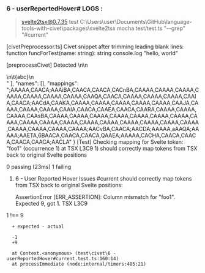 ### 6 - userReportedHover# LOGS : 



> svelte2tsx@0.7.35 test C:\Users\user\Documents\GitHub\language-tools-with-civet\packages\svelte2tsx
> mocha test/test.ts "--grep" "#current"

[civetPreprocessor.ts] Civet snippet after trimming leading blank lines:
	function funcForTest(name: string): string 
		console.log "hello, world"

[preprocessCivet] Detected <script lang="civet"> (instance) at offsets 21-96
[preprocessCivet] Original snippet content:

	function funcForTest(name: string): string 
		console.log "hello, world"

[civetPreprocessor.ts] Civet snippet after dedent (removed indent: "	"):
function funcForTest(name: string): string 
	console.log "hello, world"

[preprocessCivet] Dedented snippet content:
function funcForTest(name: string): string 
	console.log "hello, world"

[civetPreprocessor.ts] Compiled TS code from Civet:
function funcForTest(name: string): string { 
	return console.log("hello, world")
}

[preprocessCivet] compileCivet output code length: 84, rawMap lines count: 4
[civetPreprocessor.ts] Raw Civet Map (rawMap.lines[0]) for first line of dedented snippet ("function funcForTest(name: string): string ") segments:
  Segment 0: genCol=0, srcFileIndex=0, srcLine_0based=0, srcCol_0based=0
  Segment 1: genCol=8, srcFileIndex=0, srcLine_0based=0, srcCol_0based=8
  Segment 2: genCol=1, srcFileIndex=0, srcLine_0based=0, srcCol_0based=9
  Segment 3: genCol=11, srcFileIndex=0, srcLine_0based=0, srcCol_0based=20
  Segment 4: genCol=1, srcFileIndex=0, srcLine_0based=0, srcCol_0based=21
  Segment 5: genCol=4, srcFileIndex=0, srcLine_0based=0, srcCol_0based=25
  Segment 6: genCol=1, srcFileIndex=0, srcLine_0based=0, srcCol_0based=26
  Segment 7: genCol=1, srcFileIndex=0, srcLine_0based=0, srcCol_0based=27
  Segment 8: genCol=6, srcFileIndex=0, srcLine_0based=0, srcCol_0based=33
  Segment 9: genCol=1, srcFileIndex=0, srcLine_0based=0, srcCol_0based=34
  Segment 10: genCol=1, srcFileIndex=0, srcLine_0based=0, srcCol_0based=35
  Segment 11: genCol=1, srcFileIndex=0, srcLine_0based=0, srcCol_0based=36
  Segment 12: genCol=6, srcFileIndex=0, srcLine_0based=0, srcCol_0based=42
  Segment 13: genCol=1, srcFileIndex=0, srcLine_0based=0, srcCol_0based=42
  Segment 14: genCol=1, srcFileIndex=0, srcLine_0based=0, srcCol_0based=42
  Segment 15: genCol=1, srcFileIndex=0, srcLine_0based=0, srcCol_0based=43
[preprocessCivet] Civet snippet offsets 21-96 -> Svelte line 2
[preprocessCivet] originalContentStartLine_1based: 2, snippet offset (0-based): 1
[civetPreprocessor.ts] Inputs to normalizeCivetMap:
  originalCivetSnippetLineOffset_0based: 1
  svelteFilePath: IntegrationAccuracy.svelte
  removedCivetContentIndentLength: 1
[civetPreprocessor.ts] normalized map first semicolon segment: AACC,QAAQ,CAAC,WAAW,CAAC,IAAI,CAAC,CAAC,MAAM,CAAC,CAAC,CAAC,MAAM,CAAA,CAAA,CAAC
[preprocessCivet] normalizeCivetMap returned map mappings length: 4
[chainMaps] Starting refactored chaining.
[chainMaps] BaseMap sources: [ 'IntegrationAccuracy.svelte' ]
[chainMaps] Number of blocks: 1
[chainMaps] Block 0: originalLines=4, compiledLines=4, tsStartChar=21, tsEndChar=105, tsStartLine=1
[chainMaps] Decoded baseMap segments (first 5 lines): [[],[[0,0,0,0],[1,0,0,1]],[[0,0,0,18],[1,0,0,19],[2,0,0,20],[3,0,0,21],[4,0,0,22],[5,0,0,23],[6,0,0,24],[7,0,0,25],[8,0,0,26],[9,0,0,27],[10,0,0,28],[11,0,0,29],[12,0,0,30],[13,0,0,31],[14,0,0,32],[15,0,0,33],[16,0,0,34],[17,0,0,35],[18,0,0,36],[19,0,0,37],[20,0,0,38],[21,0,0,39],[22,0,0,40],[23,0,0,41],[24,0,0,42],[25,0,0,43],[26,0,0,44],[27,0,0,45],[28,0,0,46],[29,0,0,47],[30,0,0,48],[31,0,0,49],[32,0,0,50],[33,0,0,51],[34,0,0,52],[35,0,0,53],[36,0,0,54],[37,0,0,55],[38,0,0,56],[39,0,0,57],[40,0,0,58],[41,0,0,59],[42,0,0,60],[43,0,0,61],[44,0,0,62],[45,0,0,63]],[[0,0,1,0],[1,0,1,1],[2,0,1,2],[3,0,1,3],[4,0,1,4],[5,0,1,5],[6,0,1,6],[7,0,1,7],[8,0,1,8],[9,0,1,9],[10,0,1,10],[11,0,1,11],[12,0,1,12],[13,0,1,13],[14,0,1,14],[15,0,1,15],[16,0,1,16],[17,0,1,17],[18,0,1,18],[19,0,1,19],[20,0,1,20],[21,0,1,21],[22,0,1,22],[23,0,1,23],[24,0,1,24],[25,0,1,25],[26,0,1,26],[27,0,1,27],[28,0,1,28],[29,0,1,29],[30,0,1,30],[31,0,1,31],[32,0,1,32],[33,0,1,33],[34,0,1,34],[35,0,1,35]],[[0,0,2,0],[1,0,2,1]]]
[chainMaps] traceSegment returned traced=[0,0,1,1], civetNameIndex=undefined, civetName=undefined
[chainMaps] traceSegment returned traced=[0,0,1,1], civetNameIndex=undefined, civetName=undefined
[chainMaps] traceSegment returned traced=[0,0,1,1], civetNameIndex=undefined, civetName=undefined
[chainMaps] traceSegment returned traced=[0,0,1,1], civetNameIndex=undefined, civetName=undefined
[chainMaps] traceSegment returned traced=[0,0,1,1], civetNameIndex=undefined, civetName=undefined
[chainMaps] traceSegment returned traced=[0,0,1,1], civetNameIndex=undefined, civetName=undefined
[chainMaps] traceSegment returned traced=[0,0,1,1], civetNameIndex=undefined, civetName=undefined
[chainMaps] traceSegment returned traced=[0,0,1,1], civetNameIndex=undefined, civetName=undefined
[chainMaps] traceSegment returned traced=[8,0,1,9], civetNameIndex=undefined, civetName=undefined
[chainMaps] traceSegment returned traced=[9,0,1,10], civetNameIndex=undefined, civetName=undefined
[chainMaps] traceSegment returned traced=[9,0,1,10], civetNameIndex=undefined, civetName=undefined
[chainMaps] traceSegment returned traced=[9,0,1,10], civetNameIndex=undefined, civetName=undefined
[chainMaps] traceSegment returned traced=[9,0,1,10], civetNameIndex=undefined, civetName=undefined
[chainMaps] traceSegment returned traced=[9,0,1,10], civetNameIndex=undefined, civetName=undefined
[chainMaps] traceSegment returned traced=[9,0,1,10], civetNameIndex=undefined, civetName=undefined
[chainMaps] traceSegment returned traced=[9,0,1,10], civetNameIndex=undefined, civetName=undefined
[chainMaps] traceSegment returned traced=[9,0,1,10], civetNameIndex=undefined, civetName=undefined
[chainMaps] traceSegment returned traced=[9,0,1,10], civetNameIndex=undefined, civetName=undefined
[chainMaps] traceSegment returned traced=[9,0,1,10], civetNameIndex=undefined, civetName=undefined
[chainMaps] traceSegment returned traced=[9,0,1,10], civetNameIndex=undefined, civetName=undefined
[chainMaps] traceSegment returned traced=[20,0,1,21], civetNameIndex=undefined, civetName=undefined
[chainMaps] traceSegment returned traced=[21,0,1,22], civetNameIndex=undefined, civetName=undefined
[chainMaps] traceSegment returned traced=[21,0,1,22], civetNameIndex=undefined, civetName=undefined
[chainMaps] traceSegment returned traced=[21,0,1,22], civetNameIndex=undefined, civetName=undefined
[chainMaps] traceSegment returned traced=[21,0,1,22], civetNameIndex=undefined, civetName=undefined
[chainMaps] traceSegment returned traced=[25,0,1,26], civetNameIndex=undefined, civetName=undefined
[chainMaps] traceSegment returned traced=[26,0,1,27], civetNameIndex=undefined, civetName=undefined
[chainMaps] traceSegment returned traced=[27,0,1,28], civetNameIndex=undefined, civetName=undefined
[chainMaps] traceSegment returned traced=[27,0,1,28], civetNameIndex=undefined, civetName=undefined
[chainMaps] traceSegment returned traced=[27,0,1,28], civetNameIndex=undefined, civetName=undefined
[chainMaps] traceSegment returned traced=[27,0,1,28], civetNameIndex=undefined, civetName=undefined
[chainMaps] traceSegment returned traced=[27,0,1,28], civetNameIndex=undefined, civetName=undefined
[chainMaps] traceSegment returned traced=[27,0,1,28], civetNameIndex=undefined, civetName=undefined
[chainMaps] traceSegment returned traced=[33,0,1,34], civetNameIndex=undefined, civetName=undefined
[chainMaps] traceSegment returned traced=[34,0,1,35], civetNameIndex=undefined, civetName=undefined
[chainMaps] traceSegment returned traced=[35,0,1,36], civetNameIndex=undefined, civetName=undefined
[chainMaps] traceSegment returned traced=[36,0,1,37], civetNameIndex=undefined, civetName=undefined
[chainMaps] traceSegment returned traced=[36,0,1,37], civetNameIndex=undefined, civetName=undefined
[chainMaps] traceSegment returned traced=[36,0,1,37], civetNameIndex=undefined, civetName=undefined
[chainMaps] traceSegment returned traced=[36,0,1,37], civetNameIndex=undefined, civetName=undefined
[chainMaps] traceSegment returned traced=[36,0,1,37], civetNameIndex=undefined, civetName=undefined
[chainMaps] traceSegment returned traced=[36,0,1,37], civetNameIndex=undefined, civetName=undefined
[chainMaps] traceSegment returned traced=[42,0,1,43], civetNameIndex=undefined, civetName=undefined
[chainMaps] traceSegment returned traced=[0,0,2,1], civetNameIndex=undefined, civetName=undefined
[chainMaps] traceSegment returned traced=[0,0,2,1], civetNameIndex=undefined, civetName=undefined
[chainMaps] traceSegment returned traced=[0,0,2,1], civetNameIndex=undefined, civetName=undefined
[chainMaps] traceSegment returned traced=[0,0,2,1], civetNameIndex=undefined, civetName=undefined
[chainMaps] traceSegment returned traced=[0,0,2,1], civetNameIndex=undefined, civetName=undefined
[chainMaps] traceSegment returned traced=[0,0,2,1], civetNameIndex=undefined, civetName=undefined
[chainMaps] traceSegment returned traced=[0,0,2,1], civetNameIndex=undefined, civetName=undefined
[chainMaps] traceSegment returned traced=[7,0,2,2], civetNameIndex=undefined, civetName=undefined
[chainMaps] traceSegment returned traced=[7,0,2,2], civetNameIndex=undefined, civetName=undefined
[chainMaps] traceSegment returned traced=[7,0,2,2], civetNameIndex=undefined, civetName=undefined
[chainMaps] traceSegment returned traced=[7,0,2,2], civetNameIndex=undefined, civetName=undefined
[chainMaps] traceSegment returned traced=[7,0,2,2], civetNameIndex=undefined, civetName=undefined
[chainMaps] traceSegment returned traced=[7,0,2,2], civetNameIndex=undefined, civetName=undefined
[chainMaps] traceSegment returned traced=[7,0,2,2], civetNameIndex=undefined, civetName=undefined
[chainMaps] traceSegment returned traced=[14,0,2,9], civetNameIndex=undefined, civetName=undefined
[chainMaps] traceSegment returned traced=[15,0,2,10], civetNameIndex=undefined, civetName=undefined
[chainMaps] traceSegment returned traced=[15,0,2,10], civetNameIndex=undefined, civetName=undefined
[chainMaps] traceSegment returned traced=[15,0,2,10], civetNameIndex=undefined, civetName=undefined
[chainMaps] traceSegment returned traced=[18,0,2,13], civetNameIndex=undefined, civetName=undefined
[chainMaps] traceSegment returned traced=[19,0,2,13], civetNameIndex=undefined, civetName=undefined
[chainMaps] traceSegment returned traced=[19,0,2,14], civetNameIndex=undefined, civetName=undefined
[chainMaps] traceSegment returned traced=[19,0,2,14], civetNameIndex=undefined, civetName=undefined
[chainMaps] traceSegment returned traced=[19,0,2,14], civetNameIndex=undefined, civetName=undefined
[chainMaps] traceSegment returned traced=[19,0,2,14], civetNameIndex=undefined, civetName=undefined
[chainMaps] traceSegment returned traced=[19,0,2,14], civetNameIndex=undefined, civetName=undefined
[chainMaps] traceSegment returned traced=[19,0,2,14], civetNameIndex=undefined, civetName=undefined
[chainMaps] traceSegment returned traced=[19,0,2,14], civetNameIndex=undefined, civetName=undefined
[chainMaps] traceSegment returned traced=[19,0,2,14], civetNameIndex=undefined, civetName=undefined
[chainMaps] traceSegment returned traced=[19,0,2,14], civetNameIndex=undefined, civetName=undefined
[chainMaps] traceSegment returned traced=[19,0,2,14], civetNameIndex=undefined, civetName=undefined
[chainMaps] traceSegment returned traced=[19,0,2,14], civetNameIndex=undefined, civetName=undefined
[chainMaps] traceSegment returned traced=[19,0,2,14], civetNameIndex=undefined, civetName=undefined
[chainMaps] traceSegment returned traced=[19,0,2,14], civetNameIndex=undefined, civetName=undefined
[chainMaps] traceSegment returned traced=[33,0,2,28], civetNameIndex=undefined, civetName=undefined
[chainMaps] traceSegment returned traced=[33,0,2,28], civetNameIndex=undefined, civetName=undefined
[chainMaps] traceSegment returned traced=[33,0,2,28], civetNameIndex=undefined, civetName=undefined
[chainMaps] traceSegment returned traced=[0,0,2,28], civetNameIndex=undefined, civetName=undefined
[chainMaps] traceSegment returned traced=[1,0,2,28], civetNameIndex=undefined, civetName=undefined
[chainMaps] traceSegment returned traced=[0,0,3,1], civetNameIndex=undefined, civetName=undefined
[chainMaps] traceSegment returned traced=[0,0,3,1], civetNameIndex=undefined, civetName=undefined
[chainMaps] Remapped segments (first 5 lines): [[],[[0,0,0,0,null],[1,0,0,1,null]],[[0,0,0,18,null],[1,0,0,19,null],[2,0,0,20,null],[3,0,1,1,null],[4,0,1,1,null],[5,0,1,1,null],[6,0,1,1,null],[7,0,1,1,null],[8,0,1,1,null],[9,0,1,1,null],[10,0,1,1,null],[11,0,1,9,null],[12,0,1,10,null],[13,0,1,10,null],[14,0,1,10,null],[15,0,1,10,null],[16,0,1,10,null],[17,0,1,10,null],[18,0,1,10,null],[19,0,1,10,null],[20,0,1,10,null],[21,0,1,10,null],[22,0,1,10,null],[23,0,1,21,null],[24,0,1,22,null],[25,0,1,22,null],[26,0,1,22,null],[27,0,1,22,null],[28,0,1,26,null],[29,0,1,27,null],[30,0,1,28,null],[31,0,1,28,null],[32,0,1,28,null],[33,0,1,28,null],[34,0,1,28,null],[35,0,1,28,null],[36,0,1,34,null],[37,0,1,35,null],[38,0,1,36,null],[39,0,1,37,null],[40,0,1,37,null],[41,0,1,37,null],[42,0,1,37,null],[43,0,1,37,null],[44,0,1,37,null],[45,0,1,43,null]],[[0,0,2,1,null],[1,0,2,1,null],[2,0,2,1,null],[3,0,2,1,null],[4,0,2,1,null],[5,0,2,1,null],[6,0,2,1,null],[7,0,2,2,null],[8,0,2,2,null],[9,0,2,2,null],[10,0,2,2,null],[11,0,2,2,null],[12,0,2,2,null],[13,0,2,2,null],[14,0,2,9,null],[15,0,2,10,null],[16,0,2,10,null],[17,0,2,10,null],[18,0,2,13,null],[19,0,2,13,null],[20,0,2,14,null],[21,0,2,14,null],[22,0,2,14,null],[23,0,2,14,null],[24,0,2,14,null],[25,0,2,14,null],[26,0,2,14,null],[27,0,2,14,null],[28,0,2,14,null],[29,0,2,14,null],[30,0,2,14,null],[31,0,2,14,null],[32,0,2,14,null],[33,0,2,28,null],[34,0,2,28,null],[35,0,2,28,null]],[[0,0,2,28,null],[1,0,2,28,null]]]
[chainMaps] Remapped summary (first 5 lines):
  Line 1: []
  Line 2: [[0,0,0,0,null],[1,0,0,1,null]]
  Line 3: [[0,0,0,18,null],[1,0,0,19,null],[2,0,0,20,null],[3,0,1,1,null],[4,0,1,1,null],[5,0,1,1,null],[6,0,1,1,null],[7,0,1,1,null],[8,0,1,1,null],[9,0,1,1,null],[10,0,1,1,null],[11,0,1,9,null],[12,0,1,10,null],[13,0,1,10,null],[14,0,1,10,null],[15,0,1,10,null],[16,0,1,10,null],[17,0,1,10,null],[18,0,1,10,null],[19,0,1,10,null],[20,0,1,10,null],[21,0,1,10,null],[22,0,1,10,null],[23,0,1,21,null],[24,0,1,22,null],[25,0,1,22,null],[26,0,1,22,null],[27,0,1,22,null],[28,0,1,26,null],[29,0,1,27,null],[30,0,1,28,null],[31,0,1,28,null],[32,0,1,28,null],[33,0,1,28,null],[34,0,1,28,null],[35,0,1,28,null],[36,0,1,34,null],[37,0,1,35,null],[38,0,1,36,null],[39,0,1,37,null],[40,0,1,37,null],[41,0,1,37,null],[42,0,1,37,null],[43,0,1,37,null],[44,0,1,37,null],[45,0,1,43,null]]
  Line 4: [[0,0,2,1,null],[1,0,2,1,null],[2,0,2,1,null],[3,0,2,1,null],[4,0,2,1,null],[5,0,2,1,null],[6,0,2,1,null],[7,0,2,2,null],[8,0,2,2,null],[9,0,2,2,null],[10,0,2,2,null],[11,0,2,2,null],[12,0,2,2,null],[13,0,2,2,null],[14,0,2,9,null],[15,0,2,10,null],[16,0,2,10,null],[17,0,2,10,null],[18,0,2,13,null],[19,0,2,13,null],[20,0,2,14,null],[21,0,2,14,null],[22,0,2,14,null],[23,0,2,14,null],[24,0,2,14,null],[25,0,2,14,null],[26,0,2,14,null],[27,0,2,14,null],[28,0,2,14,null],[29,0,2,14,null],[30,0,2,14,null],[31,0,2,14,null],[32,0,2,14,null],[33,0,2,28,null],[34,0,2,28,null],[35,0,2,28,null]]
  Line 5: [[0,0,2,28,null],[1,0,2,28,null]]
[chainMaps] Final encoded mappings: ;AAAAA,CAACA;AAAiBA,CAACA,CAACA,CACnBA,CAAAA,CAAAA,CAAAA,CAAAA,CAAAA,CAAAA,CAAAA,CAAQA,CAACA,CAAAA,C...
[chainMaps] Final decoded mappings (first 3 lines): [
  [],
  [
    [
      0,
      0,
      0,
      0,
      0
    ],
    [
      1,
      0,
      0,
      1,
      0
    ]
  ],
  [
    [
      0,
      0,
      0,
      18,
      0
    ],
    [
      1,
      0,
      0,
      19,
      0
    ],
    [
      2,
      0,
      0,
      20,
      0
    ],
    [
      3,
      0,
      1,
      1,
      0
    ],
    [
      4,
      0,
      1,
      1,
      0
    ],
    [
      5,
      0,
      1,
      1,
      0
    ],
    [
      6,
      0,
      1,
      1,
      0
    ],
    [
      7,
      0,
      1,
      1,
      0
    ],
    [
      8,
      0,
      1,
      1,
      0
    ],
    [
      9,
      0,
      1,
      1,
      0
    ],
    [
      10,
      0,
      1,
      1,
      0
    ],
    [
      11,
      0,
      1,
      9,
      0
    ],
    [
      12,
      0,
      1,
      10,
      0
    ],
    [
      13,
      0,
      1,
      10,
      0
    ],
    [
      14,
      0,
      1,
      10,
      0
    ],
    [
      15,
      0,
      1,
      10,
      0
    ],
    [
      16,
      0,
      1,
      10,
      0
    ],
    [
      17,
      0,
      1,
      10,
      0
    ],
    [
      18,
      0,
      1,
      10,
      0
    ],
    [
      19,
      0,
      1,
      10,
      0
    ],
    [
      20,
      0,
      1,
      10,
      0
    ],
    [
      21,
      0,
      1,
      10,
      0
    ],
    [
      22,
      0,
      1,
      10,
      0
    ],
    [
      23,
      0,
      1,
      21,
      0
    ],
    [
      24,
      0,
      1,
      22,
      0
    ],
    [
      25,
      0,
      1,
      22,
      0
    ],
    [
      26,
      0,
      1,
      22,
      0
    ],
    [
      27,
      0,
      1,
      22,
      0
    ],
    [
      28,
      0,
      1,
      26,
      0
    ],
    [
      29,
      0,
      1,
      27,
      0
    ],
    [
      30,
      0,
      1,
      28,
      0
    ],
    [
      31,
      0,
      1,
      28,
      0
    ],
    [
      32,
      0,
      1,
      28,
      0
    ],
    [
      33,
      0,
      1,
      28,
      0
    ],
    [
      34,
      0,
      1,
      28,
      0
    ],
    [
      35,
      0,
      1,
      28,
      0
    ],
    [
      36,
      0,
      1,
      34,
      0
    ],
    [
      37,
      0,
      1,
      35,
      0
    ],
    [
      38,
      0,
      1,
      36,
      0
    ],
    [
      39,
      0,
      1,
      37,
      0
    ],
    [
      40,
      0,
      1,
      37,
      0
    ],
    [
      41,
      0,
      1,
      37,
      0
    ],
    [
      42,
      0,
      1,
      37,
      0
    ],
    [
      43,
      0,
      1,
      37,
      0
    ],
    [
      44,
      0,
      1,
      37,
      0
    ],
    [
      45,
      0,
      1,
      43,
      0
    ]
  ]
]
DEBUG [Step 0] rawSnippet: "\n    alpha := 1 // This is line 2 in Svelte, line 0 in original Civet snippet\n"
DEBUG [Step 0] snippetTrimmed for stripCommonIndent: "    alpha := 1 // This is line 2 in Svelte, line 0 in original Civet snippet\n"
DEBUG [Step 0] dedentedSnippet: "alpha := 1 // This is line 2 in Svelte, line 0 in original Civet snippet\n"
DEBUG [Step 0] removedIndent length: 4
DEBUG [Step 1] compiledTs snippet: "const alpha = 1 // This is line 2 in Svelte, line 0 in original Civet snippet\n"
DEBUG [Step 1] rawMap lines: [
  [
    [
      0,
      0,
      0,
      5
    ],
    [
      6,
      0,
      0,
      0
    ],
    [
      5,
      0,
      0,
      5
    ],
    [
      1,
      0,
      0,
      6
    ],
    [
      1,
      0,
      0,
      8
    ],
    [
      1,
      0,
      0,
      9
    ],
    [
      1,
      0,
      0,
      10
    ],
    [
      1,
      0,
      0,
      11
    ],
    [
      61,
      0,
      0,
      72
    ]
  ],
  [
    [
      0,
      0,
      1,
      0
    ]
  ]
]
DEBUG [Step 1] rawMap.lines[0] for genLine 1: [
  [
    0,
    0,
    0,
    5
  ],
  [
    6,
    0,
    0,
    0
  ],
  [
    5,
    0,
    0,
    5
  ],
  [
    1,
    0,
    0,
    6
  ],
  [
    1,
    0,
    0,
    8
  ],
  [
    1,
    0,
    0,
    9
  ],
  [
    1,
    0,
    0,
    10
  ],
  [
    1,
    0,
    0,
    11
  ],
  [
    61,
    0,
    0,
    72
  ]
]
DEBUG [Step 2] normalized mappings: AACS,MAAL,KAAK,CAAC,CAAE,CAAC,CAAC,CAAC,6DAA6D;AACxE
DEBUG [Step 2] decoded normalized: [
  [
    [
      0,
      0,
      1,
      9
    ],
    [
      6,
      0,
      1,
      4
    ],
    [
      11,
      0,
      1,
      9
    ],
    [
      12,
      0,
      1,
      10
    ],
    [
      13,
      0,
      1,
      12
    ],
    [
      14,
      0,
      1,
      13
    ],
    [
      15,
      0,
      1,
      14
    ],
    [
      16,
      0,
      1,
      15
    ],
    [
      77,
      0,
      1,
      76
    ]
  ],
  [
    [
      0,
      0,
      2,
      4
    ]
  ]
]
DEBUG [Step 2] normPos: { source: 'LazerFocus.svelte', line: 2, column: 9, name: null }
[civetPreprocessor.ts] Civet snippet after trimming leading blank lines:
    alpha := 1 // This is line 2 in Svelte, line 0 in original Civet snippet

[preprocessCivet] Detected <script lang="civet"> (instance) at offsets 21-99
[preprocessCivet] Original snippet content:

    alpha := 1 // This is line 2 in Svelte, line 0 in original Civet snippet

[civetPreprocessor.ts] Civet snippet after dedent (removed indent: "    "):
alpha := 1 // This is line 2 in Svelte, line 0 in original Civet snippet

[preprocessCivet] Dedented snippet content:
alpha := 1 // This is line 2 in Svelte, line 0 in original Civet snippet

[civetPreprocessor.ts] Compiled TS code from Civet:
const alpha = 1 // This is line 2 in Svelte, line 0 in original Civet snippet

[preprocessCivet] compileCivet output code length: 78, rawMap lines count: 2
[civetPreprocessor.ts] Raw Civet Map (rawMap.lines[0]) for first line of dedented snippet ("alpha := 1 // This is line 2 in Svelte, line 0 in original Civet snippet") segments:
  Segment 0: genCol=0, srcFileIndex=0, srcLine_0based=0, srcCol_0based=5
  Segment 1: genCol=6, srcFileIndex=0, srcLine_0based=0, srcCol_0based=0
  Segment 2: genCol=5, srcFileIndex=0, srcLine_0based=0, srcCol_0based=5
  Segment 3: genCol=1, srcFileIndex=0, srcLine_0based=0, srcCol_0based=6
  Segment 4: genCol=1, srcFileIndex=0, srcLine_0based=0, srcCol_0based=8
  Segment 5: genCol=1, srcFileIndex=0, srcLine_0based=0, srcCol_0based=9
  Segment 6: genCol=1, srcFileIndex=0, srcLine_0based=0, srcCol_0based=10
  Segment 7: genCol=1, srcFileIndex=0, srcLine_0based=0, srcCol_0based=11
  Segment 8: genCol=61, srcFileIndex=0, srcLine_0based=0, srcCol_0based=72
[preprocessCivet] Civet snippet offsets 21-99 -> Svelte line 2
[preprocessCivet] originalContentStartLine_1based: 2, snippet offset (0-based): 1
[civetPreprocessor.ts] Inputs to normalizeCivetMap:
  originalCivetSnippetLineOffset_0based: 1
  svelteFilePath: LazerFocus.svelte
  removedCivetContentIndentLength: 4
[civetPreprocessor.ts] normalized map first semicolon segment: AACS,MAAL,KAAK,CAAC,CAAE,CAAC,CAAC,CAAC,6DAA6D
[preprocessCivet] normalizeCivetMap returned map mappings length: 2
[chainMaps] Starting refactored chaining.
[chainMaps] BaseMap sources: [ 'LazerFocus.svelte' ]
[chainMaps] Number of blocks: 1
[chainMaps] Block 0: originalLines=3, compiledLines=2, tsStartChar=21, tsEndChar=99, tsStartLine=1
[chainMaps] Decoded baseMap segments (first 5 lines): [[],[[0,0,0,0],[1,0,0,1]],[[0,0,0,18],[1,0,0,19],[2,0,0,20],[3,0,0,21],[4,0,0,22],[5,0,0,23],[6,0,0,24],[7,0,0,25],[8,0,0,26],[9,0,0,27],[10,0,0,28],[11,0,0,29],[12,0,0,30],[13,0,0,31],[14,0,0,32],[15,0,0,33],[16,0,0,34],[17,0,0,35],[18,0,0,36],[19,0,0,37],[20,0,0,38],[21,0,0,39],[22,0,0,40],[23,0,0,41],[24,0,0,42],[25,0,0,43],[26,0,0,44],[27,0,0,45],[28,0,0,46],[29,0,0,47],[30,0,0,48],[31,0,0,49],[32,0,0,50],[33,0,0,51],[34,0,0,52],[35,0,0,53],[36,0,0,54],[37,0,0,55],[38,0,0,56],[39,0,0,57],[40,0,0,58],[41,0,0,59],[42,0,0,60],[43,0,0,61],[44,0,0,62],[45,0,0,63],[46,0,0,64],[47,0,0,65],[48,0,0,66],[49,0,0,67],[50,0,0,68],[51,0,0,69],[52,0,0,70],[53,0,0,71],[54,0,0,72],[55,0,0,73],[56,0,0,74],[57,0,0,75],[58,0,0,76],[59,0,0,77],[60,0,0,78],[61,0,0,79],[62,0,0,80],[63,0,0,81],[64,0,0,82],[65,0,0,83],[66,0,0,84],[67,0,0,85],[68,0,0,86],[69,0,0,87],[70,0,0,88],[71,0,0,89],[72,0,0,90],[73,0,0,91],[74,0,0,92],[75,0,0,93],[76,0,0,94],[77,0,0,95]],[[0,0,1,0]],[[0,0,1,0],[13,0,1,9]]]
[chainMaps] traceSegment returned traced=[0,0,1,9], civetNameIndex=undefined, civetName=undefined
[chainMaps] traceSegment returned traced=[0,0,1,9], civetNameIndex=undefined, civetName=undefined
[chainMaps] traceSegment returned traced=[0,0,1,9], civetNameIndex=undefined, civetName=undefined
[chainMaps] traceSegment returned traced=[0,0,1,9], civetNameIndex=undefined, civetName=undefined
[chainMaps] traceSegment returned traced=[0,0,1,9], civetNameIndex=undefined, civetName=undefined
[chainMaps] traceSegment returned traced=[0,0,1,9], civetNameIndex=undefined, civetName=undefined
[chainMaps] traceSegment returned traced=[6,0,1,4], civetNameIndex=undefined, civetName=undefined
[chainMaps] traceSegment returned traced=[6,0,1,4], civetNameIndex=undefined, civetName=undefined
[chainMaps] traceSegment returned traced=[6,0,1,4], civetNameIndex=undefined, civetName=undefined
[chainMaps] traceSegment returned traced=[6,0,1,4], civetNameIndex=undefined, civetName=undefined
[chainMaps] traceSegment returned traced=[6,0,1,4], civetNameIndex=undefined, civetName=undefined
[chainMaps] traceSegment returned traced=[11,0,1,9], civetNameIndex=undefined, civetName=undefined
[chainMaps] traceSegment returned traced=[12,0,1,10], civetNameIndex=undefined, civetName=undefined
[chainMaps] traceSegment returned traced=[13,0,1,12], civetNameIndex=undefined, civetName=undefined
[chainMaps] traceSegment returned traced=[14,0,1,13], civetNameIndex=undefined, civetName=undefined
[chainMaps] traceSegment returned traced=[15,0,1,14], civetNameIndex=undefined, civetName=undefined
[chainMaps] traceSegment returned traced=[16,0,1,15], civetNameIndex=undefined, civetName=undefined
[chainMaps] traceSegment returned traced=[16,0,1,15], civetNameIndex=undefined, civetName=undefined
[chainMaps] traceSegment returned traced=[16,0,1,15], civetNameIndex=undefined, civetName=undefined
[chainMaps] traceSegment returned traced=[16,0,1,15], civetNameIndex=undefined, civetName=undefined
[chainMaps] traceSegment returned traced=[16,0,1,15], civetNameIndex=undefined, civetName=undefined
[chainMaps] traceSegment returned traced=[16,0,1,15], civetNameIndex=undefined, civetName=undefined
[chainMaps] traceSegment returned traced=[16,0,1,15], civetNameIndex=undefined, civetName=undefined
[chainMaps] traceSegment returned traced=[16,0,1,15], civetNameIndex=undefined, civetName=undefined
[chainMaps] traceSegment returned traced=[16,0,1,15], civetNameIndex=undefined, civetName=undefined
[chainMaps] traceSegment returned traced=[16,0,1,15], civetNameIndex=undefined, civetName=undefined
[chainMaps] traceSegment returned traced=[16,0,1,15], civetNameIndex=undefined, civetName=undefined
[chainMaps] traceSegment returned traced=[16,0,1,15], civetNameIndex=undefined, civetName=undefined
[chainMaps] traceSegment returned traced=[16,0,1,15], civetNameIndex=undefined, civetName=undefined
[chainMaps] traceSegment returned traced=[16,0,1,15], civetNameIndex=undefined, civetName=undefined
[chainMaps] traceSegment returned traced=[16,0,1,15], civetNameIndex=undefined, civetName=undefined
[chainMaps] traceSegment returned traced=[16,0,1,15], civetNameIndex=undefined, civetName=undefined
[chainMaps] traceSegment returned traced=[16,0,1,15], civetNameIndex=undefined, civetName=undefined
[chainMaps] traceSegment returned traced=[16,0,1,15], civetNameIndex=undefined, civetName=undefined
[chainMaps] traceSegment returned traced=[16,0,1,15], civetNameIndex=undefined, civetName=undefined
[chainMaps] traceSegment returned traced=[16,0,1,15], civetNameIndex=undefined, civetName=undefined
[chainMaps] traceSegment returned traced=[16,0,1,15], civetNameIndex=undefined, civetName=undefined
[chainMaps] traceSegment returned traced=[16,0,1,15], civetNameIndex=undefined, civetName=undefined
[chainMaps] traceSegment returned traced=[16,0,1,15], civetNameIndex=undefined, civetName=undefined
[chainMaps] traceSegment returned traced=[16,0,1,15], civetNameIndex=undefined, civetName=undefined
[chainMaps] traceSegment returned traced=[16,0,1,15], civetNameIndex=undefined, civetName=undefined
[chainMaps] traceSegment returned traced=[16,0,1,15], civetNameIndex=undefined, civetName=undefined
[chainMaps] traceSegment returned traced=[16,0,1,15], civetNameIndex=undefined, civetName=undefined
[chainMaps] traceSegment returned traced=[16,0,1,15], civetNameIndex=undefined, civetName=undefined
[chainMaps] traceSegment returned traced=[16,0,1,15], civetNameIndex=undefined, civetName=undefined
[chainMaps] traceSegment returned traced=[16,0,1,15], civetNameIndex=undefined, civetName=undefined
[chainMaps] traceSegment returned traced=[16,0,1,15], civetNameIndex=undefined, civetName=undefined
[chainMaps] traceSegment returned traced=[16,0,1,15], civetNameIndex=undefined, civetName=undefined
[chainMaps] traceSegment returned traced=[16,0,1,15], civetNameIndex=undefined, civetName=undefined
[chainMaps] traceSegment returned traced=[16,0,1,15], civetNameIndex=undefined, civetName=undefined
[chainMaps] traceSegment returned traced=[16,0,1,15], civetNameIndex=undefined, civetName=undefined
[chainMaps] traceSegment returned traced=[16,0,1,15], civetNameIndex=undefined, civetName=undefined
[chainMaps] traceSegment returned traced=[16,0,1,15], civetNameIndex=undefined, civetName=undefined
[chainMaps] traceSegment returned traced=[16,0,1,15], civetNameIndex=undefined, civetName=undefined
[chainMaps] traceSegment returned traced=[16,0,1,15], civetNameIndex=undefined, civetName=undefined
[chainMaps] traceSegment returned traced=[16,0,1,15], civetNameIndex=undefined, civetName=undefined
[chainMaps] traceSegment returned traced=[16,0,1,15], civetNameIndex=undefined, civetName=undefined
[chainMaps] traceSegment returned traced=[16,0,1,15], civetNameIndex=undefined, civetName=undefined
[chainMaps] traceSegment returned traced=[16,0,1,15], civetNameIndex=undefined, civetName=undefined
[chainMaps] traceSegment returned traced=[16,0,1,15], civetNameIndex=undefined, civetName=undefined
[chainMaps] traceSegment returned traced=[16,0,1,15], civetNameIndex=undefined, civetName=undefined
[chainMaps] traceSegment returned traced=[16,0,1,15], civetNameIndex=undefined, civetName=undefined
[chainMaps] traceSegment returned traced=[16,0,1,15], civetNameIndex=undefined, civetName=undefined
[chainMaps] traceSegment returned traced=[16,0,1,15], civetNameIndex=undefined, civetName=undefined
[chainMaps] traceSegment returned traced=[16,0,1,15], civetNameIndex=undefined, civetName=undefined
[chainMaps] traceSegment returned traced=[16,0,1,15], civetNameIndex=undefined, civetName=undefined
[chainMaps] traceSegment returned traced=[16,0,1,15], civetNameIndex=undefined, civetName=undefined
[chainMaps] traceSegment returned traced=[16,0,1,15], civetNameIndex=undefined, civetName=undefined
[chainMaps] traceSegment returned traced=[16,0,1,15], civetNameIndex=undefined, civetName=undefined
[chainMaps] traceSegment returned traced=[16,0,1,15], civetNameIndex=undefined, civetName=undefined
[chainMaps] traceSegment returned traced=[16,0,1,15], civetNameIndex=undefined, civetName=undefined
[chainMaps] traceSegment returned traced=[16,0,1,15], civetNameIndex=undefined, civetName=undefined
[chainMaps] traceSegment returned traced=[16,0,1,15], civetNameIndex=undefined, civetName=undefined
[chainMaps] traceSegment returned traced=[16,0,1,15], civetNameIndex=undefined, civetName=undefined
[chainMaps] traceSegment returned traced=[16,0,1,15], civetNameIndex=undefined, civetName=undefined
[chainMaps] traceSegment returned traced=[0,0,2,4], civetNameIndex=undefined, civetName=undefined
[chainMaps] traceSegment returned traced=[0,0,2,4], civetNameIndex=undefined, civetName=undefined
[chainMaps] Remapped segments (first 5 lines): [[],[[0,0,0,0,null],[1,0,0,1,null]],[[0,0,0,18,null],[1,0,0,19,null],[2,0,0,20,null],[3,0,1,9,null],[4,0,1,9,null],[5,0,1,9,null],[6,0,1,9,null],[7,0,1,9,null],[8,0,1,9,null],[9,0,1,4,null],[10,0,1,4,null],[11,0,1,4,null],[12,0,1,4,null],[13,0,1,4,null],[14,0,1,9,null],[15,0,1,10,null],[16,0,1,12,null],[17,0,1,13,null],[18,0,1,14,null],[19,0,1,15,null],[20,0,1,15,null],[21,0,1,15,null],[22,0,1,15,null],[23,0,1,15,null],[24,0,1,15,null],[25,0,1,15,null],[26,0,1,15,null],[27,0,1,15,null],[28,0,1,15,null],[29,0,1,15,null],[30,0,1,15,null],[31,0,1,15,null],[32,0,1,15,null],[33,0,1,15,null],[34,0,1,15,null],[35,0,1,15,null],[36,0,1,15,null],[37,0,1,15,null],[38,0,1,15,null],[39,0,1,15,null],[40,0,1,15,null],[41,0,1,15,null],[42,0,1,15,null],[43,0,1,15,null],[44,0,1,15,null],[45,0,1,15,null],[46,0,1,15,null],[47,0,1,15,null],[48,0,1,15,null],[49,0,1,15,null],[50,0,1,15,null],[51,0,1,15,null],[52,0,1,15,null],[53,0,1,15,null],[54,0,1,15,null],[55,0,1,15,null],[56,0,1,15,null],[57,0,1,15,null],[58,0,1,15,null],[59,0,1,15,null],[60,0,1,15,null],[61,0,1,15,null],[62,0,1,15,null],[63,0,1,15,null],[64,0,1,15,null],[65,0,1,15,null],[66,0,1,15,null],[67,0,1,15,null],[68,0,1,15,null],[69,0,1,15,null],[70,0,1,15,null],[71,0,1,15,null],[72,0,1,15,null],[73,0,1,15,null],[74,0,1,15,null],[75,0,1,15,null],[76,0,1,15,null],[77,0,1,15,null]],[[0,0,2,4,null]],[[0,0,2,4,null],[13,0,2,9,null]]]
[chainMaps] Remapped summary (first 5 lines):
  Line 1: []
  Line 2: [[0,0,0,0,null],[1,0,0,1,null]]
  Line 3: [[0,0,0,18,null],[1,0,0,19,null],[2,0,0,20,null],[3,0,1,9,null],[4,0,1,9,null],[5,0,1,9,null],[6,0,1,9,null],[7,0,1,9,null],[8,0,1,9,null],[9,0,1,4,null],[10,0,1,4,null],[11,0,1,4,null],[12,0,1,4,null],[13,0,1,4,null],[14,0,1,9,null],[15,0,1,10,null],[16,0,1,12,null],[17,0,1,13,null],[18,0,1,14,null],[19,0,1,15,null],[20,0,1,15,null],[21,0,1,15,null],[22,0,1,15,null],[23,0,1,15,null],[24,0,1,15,null],[25,0,1,15,null],[26,0,1,15,null],[27,0,1,15,null],[28,0,1,15,null],[29,0,1,15,null],[30,0,1,15,null],[31,0,1,15,null],[32,0,1,15,null],[33,0,1,15,null],[34,0,1,15,null],[35,0,1,15,null],[36,0,1,15,null],[37,0,1,15,null],[38,0,1,15,null],[39,0,1,15,null],[40,0,1,15,null],[41,0,1,15,null],[42,0,1,15,null],[43,0,1,15,null],[44,0,1,15,null],[45,0,1,15,null],[46,0,1,15,null],[47,0,1,15,null],[48,0,1,15,null],[49,0,1,15,null],[50,0,1,15,null],[51,0,1,15,null],[52,0,1,15,null],[53,0,1,15,null],[54,0,1,15,null],[55,0,1,15,null],[56,0,1,15,null],[57,0,1,15,null],[58,0,1,15,null],[59,0,1,15,null],[60,0,1,15,null],[61,0,1,15,null],[62,0,1,15,null],[63,0,1,15,null],[64,0,1,15,null],[65,0,1,15,null],[66,0,1,15,null],[67,0,1,15,null],[68,0,1,15,null],[69,0,1,15,null],[70,0,1,15,null],[71,0,1,15,null],[72,0,1,15,null],[73,0,1,15,null],[74,0,1,15,null],[75,0,1,15,null],[76,0,1,15,null],[77,0,1,15,null]]
  Line 4: [[0,0,2,4,null]]
  Line 5: [[0,0,2,4,null],[13,0,2,9,null]]
[chainMaps] Final encoded mappings: ;AAAAA,CAACA;AAAiBA,CAACA,CAACA,CACXA,CAAAA,CAAAA,CAAAA,CAAAA,CAAAA,CAALA,CAAAA,CAAAA,CAAAA,CAAAA,CA...
[chainMaps] Final decoded mappings (first 3 lines): [
  [],
  [
    [
      0,
      0,
      0,
      0,
      0
    ],
    [
      1,
      0,
      0,
      1,
      0
    ]
  ],
  [
    [
      0,
      0,
      0,
      18,
      0
    ],
    [
      1,
      0,
      0,
      19,
      0
    ],
    [
      2,
      0,
      0,
      20,
      0
    ],
    [
      3,
      0,
      1,
      9,
      0
    ],
    [
      4,
      0,
      1,
      9,
      0
    ],
    [
      5,
      0,
      1,
      9,
      0
    ],
    [
      6,
      0,
      1,
      9,
      0
    ],
    [
      7,
      0,
      1,
      9,
      0
    ],
    [
      8,
      0,
      1,
      9,
      0
    ],
    [
      9,
      0,
      1,
      4,
      0
    ],
    [
      10,
      0,
      1,
      4,
      0
    ],
    [
      11,
      0,
      1,
      4,
      0
    ],
    [
      12,
      0,
      1,
      4,
      0
    ],
    [
      13,
      0,
      1,
      4,
      0
    ],
    [
      14,
      0,
      1,
      9,
      0
    ],
    [
      15,
      0,
      1,
      10,
      0
    ],
    [
      16,
      0,
      1,
      12,
      0
    ],
    [
      17,
      0,
      1,
      13,
      0
    ],
    [
      18,
      0,
      1,
      14,
      0
    ],
    [
      19,
      0,
      1,
      15,
      0
    ],
    [
      20,
      0,
      1,
      15,
      0
    ],
    [
      21,
      0,
      1,
      15,
      0
    ],
    [
      22,
      0,
      1,
      15,
      0
    ],
    [
      23,
      0,
      1,
      15,
      0
    ],
    [
      24,
      0,
      1,
      15,
      0
    ],
    [
      25,
      0,
      1,
      15,
      0
    ],
    [
      26,
      0,
      1,
      15,
      0
    ],
    [
      27,
      0,
      1,
      15,
      0
    ],
    [
      28,
      0,
      1,
      15,
      0
    ],
    [
      29,
      0,
      1,
      15,
      0
    ],
    [
      30,
      0,
      1,
      15,
      0
    ],
    [
      31,
      0,
      1,
      15,
      0
    ],
    [
      32,
      0,
      1,
      15,
      0
    ],
    [
      33,
      0,
      1,
      15,
      0
    ],
    [
      34,
      0,
      1,
      15,
      0
    ],
    [
      35,
      0,
      1,
      15,
      0
    ],
    [
      36,
      0,
      1,
      15,
      0
    ],
    [
      37,
      0,
      1,
      15,
      0
    ],
    [
      38,
      0,
      1,
      15,
      0
    ],
    [
      39,
      0,
      1,
      15,
      0
    ],
    [
      40,
      0,
      1,
      15,
      0
    ],
    [
      41,
      0,
      1,
      15,
      0
    ],
    [
      42,
      0,
      1,
      15,
      0
    ],
    [
      43,
      0,
      1,
      15,
      0
    ],
    [
      44,
      0,
      1,
      15,
      0
    ],
    [
      45,
      0,
      1,
      15,
      0
    ],
    [
      46,
      0,
      1,
      15,
      0
    ],
    [
      47,
      0,
      1,
      15,
      0
    ],
    [
      48,
      0,
      1,
      15,
      0
    ],
    [
      49,
      0,
      1,
      15,
      0
    ],
    [
      50,
      0,
      1,
      15,
      0
    ],
    [
      51,
      0,
      1,
      15,
      0
    ],
    [
      52,
      0,
      1,
      15,
      0
    ],
    [
      53,
      0,
      1,
      15,
      0
    ],
    [
      54,
      0,
      1,
      15,
      0
    ],
    [
      55,
      0,
      1,
      15,
      0
    ],
    [
      56,
      0,
      1,
      15,
      0
    ],
    [
      57,
      0,
      1,
      15,
      0
    ],
    [
      58,
      0,
      1,
      15,
      0
    ],
    [
      59,
      0,
      1,
      15,
      0
    ],
    [
      60,
      0,
      1,
      15,
      0
    ],
    [
      61,
      0,
      1,
      15,
      0
    ],
    [
      62,
      0,
      1,
      15,
      0
    ],
    [
      63,
      0,
      1,
      15,
      0
    ],
    [
      64,
      0,
      1,
      15,
      0
    ],
    [
      65,
      0,
      1,
      15,
      0
    ],
    [
      66,
      0,
      1,
      15,
      0
    ],
    [
      67,
      0,
      1,
      15,
      0
    ],
    [
      68,
      0,
      1,
      15,
      0
    ],
    [
      69,
      0,
      1,
      15,
      0
    ],
    [
      70,
      0,
      1,
      15,
      0
    ],
    [
      71,
      0,
      1,
      15,
      0
    ],
    [
      72,
      0,
      1,
      15,
      0
    ],
    [
      73,
      0,
      1,
      15,
      0
    ],
    [
      74,
      0,
      1,
      15,
      0
    ],
    [
      75,
      0,
      1,
      15,
      0
    ],
    [
      76,
      0,
      1,
      15,
      0
    ],
    [
      77,
      0,
      1,
      15,
      0
    ]
  ]
]


  6 - User Reported Hover Issues #current
[civetPreprocessor.ts] Civet snippet after trimming leading blank lines:
	function foo1() {
		kekw := "hello, world"
	}

[preprocessCivet] Detected <script lang="civet"> (instance) at offsets 21-69
[preprocessCivet] Original snippet content:

	function foo1() {
		kekw := "hello, world"
	}

[civetPreprocessor.ts] Civet snippet after dedent (removed indent: "	"):
function foo1() {
	kekw := "hello, world"
}

[preprocessCivet] Dedented snippet content:
function foo1() {
	kekw := "hello, world"
}

[civetPreprocessor.ts] Compiled TS code from Civet:
function foo1() {
	const kekw = "hello, world";return kekw
}

[preprocessCivet] compileCivet output code length: 61, rawMap lines count: 4
[civetPreprocessor.ts] Raw Civet Map (rawMap.lines[0]) for first line of dedented snippet ("function foo1() {") segments:
  Segment 0: genCol=0, srcFileIndex=0, srcLine_0based=0, srcCol_0based=0
  Segment 1: genCol=8, srcFileIndex=0, srcLine_0based=0, srcCol_0based=8
  Segment 2: genCol=1, srcFileIndex=0, srcLine_0based=0, srcCol_0based=9
  Segment 3: genCol=4, srcFileIndex=0, srcLine_0based=0, srcCol_0based=13
  Segment 4: genCol=1, srcFileIndex=0, srcLine_0based=0, srcCol_0based=14
  Segment 5: genCol=1, srcFileIndex=0, srcLine_0based=0, srcCol_0based=15
  Segment 6: genCol=1, srcFileIndex=0, srcLine_0based=0, srcCol_0based=16
  Segment 7: genCol=1, srcFileIndex=0, srcLine_0based=0, srcCol_0based=17
[preprocessCivet] Civet snippet offsets 21-69 -> Svelte line 2
[preprocessCivet] originalContentStartLine_1based: 2, snippet offset (0-based): 1
[civetPreprocessor.ts] Inputs to normalizeCivetMap:
  originalCivetSnippetLineOffset_0based: 1
  svelteFilePath: C:\Users\user\Documents\GitHub\language-tools-with-civet\packages\svelte2tsx\test\civet\fixtures\twoFooUserRequest.svelte
  removedCivetContentIndentLength: 1
[civetPreprocessor.ts] normalized map first semicolon segment: AACC,QAAQ,CAAC,IAAI,CAAC,CAAC,CAAC,CAAC
[preprocessCivet] normalizeCivetMap returned map mappings length: 4
[chainMaps] Starting refactored chaining.
[chainMaps] BaseMap sources: [
  'C:/Users/user/Documents/GitHub/language-tools-with-civet/packages/svelte2tsx/test/civet/fixtures/twoFooUserRequest.svelte'
]
[chainMaps] Number of blocks: 1
[chainMaps] Block 0: originalLines=5, compiledLines=4, tsStartChar=21, tsEndChar=82, tsStartLine=1
[chainMaps] Decoded baseMap segments (first 5 lines): [[],[[0,0,0,0],[1,0,0,1]],[[0,0,0,18],[1,0,0,19],[2,0,0,20],[3,0,0,21],[4,0,0,22],[5,0,0,23],[6,0,0,24],[7,0,0,25],[8,0,0,26],[9,0,0,27],[10,0,0,28],[11,0,0,29],[12,0,0,30],[13,0,0,31],[14,0,0,32],[15,0,0,33],[16,0,0,34],[17,0,0,35]],[[0,0,1,0],[1,0,1,1],[2,0,1,2],[3,0,1,3],[4,0,1,4],[5,0,1,5],[6,0,1,6],[7,0,1,7],[8,0,1,8],[9,0,1,9],[10,0,1,10],[11,0,1,11],[12,0,1,12],[13,0,1,13],[14,0,1,14],[15,0,1,15],[16,0,1,16],[17,0,1,17],[18,0,1,18],[19,0,1,19],[20,0,1,20],[21,0,1,21],[22,0,1,22],[23,0,1,23],[24,0,1,24],[25,0,1,25],[26,0,1,26],[27,0,1,27],[28,0,1,28],[29,0,1,29],[30,0,1,30],[31,0,1,31],[32,0,1,32],[33,0,1,33],[34,0,1,34],[35,0,1,35],[36,0,1,36],[37,0,1,37],[38,0,1,38],[39,0,1,39],[40,0,1,40]],[[0,0,2,0],[1,0,2,1]]]
[chainMaps] traceSegment returned traced=[0,0,1,1], civetNameIndex=undefined, civetName=undefined
[chainMaps] traceSegment returned traced=[0,0,1,1], civetNameIndex=undefined, civetName=undefined
[chainMaps] traceSegment returned traced=[0,0,1,1], civetNameIndex=undefined, civetName=undefined
[chainMaps] traceSegment returned traced=[0,0,1,1], civetNameIndex=undefined, civetName=undefined
[chainMaps] traceSegment returned traced=[0,0,1,1], civetNameIndex=undefined, civetName=undefined
[chainMaps] traceSegment returned traced=[0,0,1,1], civetNameIndex=undefined, civetName=undefined
[chainMaps] traceSegment returned traced=[0,0,1,1], civetNameIndex=undefined, civetName=undefined
[chainMaps] traceSegment returned traced=[0,0,1,1], civetNameIndex=undefined, civetName=undefined
[chainMaps] traceSegment returned traced=[8,0,1,9], civetNameIndex=undefined, civetName=undefined
[chainMaps] traceSegment returned traced=[9,0,1,10], civetNameIndex=undefined, civetName=undefined
[chainMaps] traceSegment returned traced=[9,0,1,10], civetNameIndex=undefined, civetName=undefined
[chainMaps] traceSegment returned traced=[9,0,1,10], civetNameIndex=undefined, civetName=undefined
[chainMaps] traceSegment returned traced=[9,0,1,10], civetNameIndex=undefined, civetName=undefined
[chainMaps] traceSegment returned traced=[13,0,1,14], civetNameIndex=undefined, civetName=undefined
[chainMaps] traceSegment returned traced=[14,0,1,15], civetNameIndex=undefined, civetName=undefined
[chainMaps] traceSegment returned traced=[0,0,2,1], civetNameIndex=undefined, civetName=undefined
[chainMaps] traceSegment returned traced=[1,0,2,6], civetNameIndex=undefined, civetName=undefined
[chainMaps] traceSegment returned traced=[1,0,2,6], civetNameIndex=undefined, civetName=undefined
[chainMaps] traceSegment returned traced=[1,0,2,6], civetNameIndex=undefined, civetName=undefined
[chainMaps] traceSegment returned traced=[1,0,2,6], civetNameIndex=undefined, civetName=undefined
[chainMaps] traceSegment returned traced=[1,0,2,6], civetNameIndex=undefined, civetName=undefined
[chainMaps] traceSegment returned traced=[1,0,2,6], civetNameIndex=undefined, civetName=undefined
[chainMaps] traceSegment returned traced=[7,0,2,2], civetNameIndex=undefined, civetName=undefined
[chainMaps] traceSegment returned traced=[7,0,2,2], civetNameIndex=undefined, civetName=undefined
[chainMaps] traceSegment returned traced=[7,0,2,2], civetNameIndex=undefined, civetName=undefined
[chainMaps] traceSegment returned traced=[7,0,2,2], civetNameIndex=undefined, civetName=undefined
[chainMaps] traceSegment returned traced=[11,0,2,6], civetNameIndex=undefined, civetName=undefined
[chainMaps] traceSegment returned traced=[12,0,2,7], civetNameIndex=undefined, civetName=undefined
[chainMaps] traceSegment returned traced=[13,0,2,9], civetNameIndex=undefined, civetName=undefined
[chainMaps] traceSegment returned traced=[14,0,2,10], civetNameIndex=undefined, civetName=undefined
[chainMaps] traceSegment returned traced=[15,0,2,2], civetNameIndex=undefined, civetName=undefined
[chainMaps] traceSegment returned traced=[15,0,2,2], civetNameIndex=undefined, civetName=undefined
[chainMaps] traceSegment returned traced=[15,0,2,2], civetNameIndex=undefined, civetName=undefined
[chainMaps] traceSegment returned traced=[15,0,2,2], civetNameIndex=undefined, civetName=undefined
[chainMaps] traceSegment returned traced=[19,0,2,24], civetNameIndex=undefined, civetName=undefined
[chainMaps] traceSegment returned traced=[19,0,2,24], civetNameIndex=undefined, civetName=undefined
[chainMaps] traceSegment returned traced=[19,0,2,24], civetNameIndex=undefined, civetName=undefined
[chainMaps] traceSegment returned traced=[19,0,2,24], civetNameIndex=undefined, civetName=undefined
[chainMaps] traceSegment returned traced=[19,0,2,24], civetNameIndex=undefined, civetName=undefined
[chainMaps] traceSegment returned traced=[19,0,2,24], civetNameIndex=undefined, civetName=undefined
[chainMaps] traceSegment returned traced=[19,0,2,24], civetNameIndex=undefined, civetName=undefined
[chainMaps] traceSegment returned traced=[19,0,2,24], civetNameIndex=undefined, civetName=undefined
[chainMaps] traceSegment returned traced=[19,0,2,24], civetNameIndex=undefined, civetName=undefined
[chainMaps] traceSegment returned traced=[19,0,2,24], civetNameIndex=undefined, civetName=undefined
[chainMaps] traceSegment returned traced=[19,0,2,24], civetNameIndex=undefined, civetName=undefined
[chainMaps] traceSegment returned traced=[19,0,2,24], civetNameIndex=undefined, civetName=undefined
[chainMaps] traceSegment returned traced=[19,0,2,24], civetNameIndex=undefined, civetName=undefined
[chainMaps] traceSegment returned traced=[19,0,2,24], civetNameIndex=undefined, civetName=undefined
[chainMaps] traceSegment returned traced=[19,0,2,24], civetNameIndex=undefined, civetName=undefined
[chainMaps] traceSegment returned traced=[19,0,2,24], civetNameIndex=undefined, civetName=undefined
[chainMaps] traceSegment returned traced=[19,0,2,24], civetNameIndex=undefined, civetName=undefined
[chainMaps] traceSegment returned traced=[19,0,2,24], civetNameIndex=undefined, civetName=undefined
[chainMaps] traceSegment returned traced=[19,0,2,24], civetNameIndex=undefined, civetName=undefined
[chainMaps] traceSegment returned traced=[19,0,2,24], civetNameIndex=undefined, civetName=undefined
[chainMaps] traceSegment returned traced=[19,0,2,24], civetNameIndex=undefined, civetName=undefined
[chainMaps] traceSegment returned traced=[19,0,2,24], civetNameIndex=undefined, civetName=undefined
[chainMaps] traceSegment returned traced=[0,0,3,1], civetNameIndex=undefined, civetName=undefined
[chainMaps] traceSegment returned traced=[1,0,3,2], civetNameIndex=undefined, civetName=undefined
[chainMaps] traceSegment returned traced=[0,0,4,1], civetNameIndex=undefined, civetName=undefined
[chainMaps] traceSegment returned traced=[0,0,4,1], civetNameIndex=undefined, civetName=undefined
[chainMaps] Remapped segments (first 5 lines): [[],[[0,0,0,0,null],[1,0,0,1,null]],[[0,0,0,18,null],[1,0,0,19,null],[2,0,0,20,null],[3,0,1,1,null],[4,0,1,1,null],[5,0,1,1,null],[6,0,1,1,null],[7,0,1,1,null],[8,0,1,1,null],[9,0,1,1,null],[10,0,1,1,null],[11,0,1,9,null],[12,0,1,10,null],[13,0,1,10,null],[14,0,1,10,null],[15,0,1,10,null],[16,0,1,14,null],[17,0,1,15,null]],[[0,0,2,1,null],[1,0,2,6,null],[2,0,2,6,null],[3,0,2,6,null],[4,0,2,6,null],[5,0,2,6,null],[6,0,2,6,null],[7,0,2,2,null],[8,0,2,2,null],[9,0,2,2,null],[10,0,2,2,null],[11,0,2,6,null],[12,0,2,7,null],[13,0,2,9,null],[14,0,2,10,null],[15,0,2,2,null],[16,0,2,2,null],[17,0,2,2,null],[18,0,2,2,null],[19,0,2,24,null],[20,0,2,24,null],[21,0,2,24,null],[22,0,2,24,null],[23,0,2,24,null],[24,0,2,24,null],[25,0,2,24,null],[26,0,2,24,null],[27,0,2,24,null],[28,0,2,24,null],[29,0,2,24,null],[30,0,2,24,null],[31,0,2,24,null],[32,0,2,24,null],[33,0,2,24,null],[34,0,2,24,null],[35,0,2,24,null],[36,0,2,24,null],[37,0,2,24,null],[38,0,2,24,null],[39,0,2,24,null],[40,0,2,24,null]],[[0,0,3,1,null],[1,0,3,2,null]]]
[chainMaps] Remapped summary (first 5 lines):
  Line 1: []
  Line 2: [[0,0,0,0,null],[1,0,0,1,null]]
  Line 3: [[0,0,0,18,null],[1,0,0,19,null],[2,0,0,20,null],[3,0,1,1,null],[4,0,1,1,null],[5,0,1,1,null],[6,0,1,1,null],[7,0,1,1,null],[8,0,1,1,null],[9,0,1,1,null],[10,0,1,1,null],[11,0,1,9,null],[12,0,1,10,null],[13,0,1,10,null],[14,0,1,10,null],[15,0,1,10,null],[16,0,1,14,null],[17,0,1,15,null]]
  Line 4: [[0,0,2,1,null],[1,0,2,6,null],[2,0,2,6,null],[3,0,2,6,null],[4,0,2,6,null],[5,0,2,6,null],[6,0,2,6,null],[7,0,2,2,null],[8,0,2,2,null],[9,0,2,2,null],[10,0,2,2,null],[11,0,2,6,null],[12,0,2,7,null],[13,0,2,9,null],[14,0,2,10,null],[15,0,2,2,null],[16,0,2,2,null],[17,0,2,2,null],[18,0,2,2,null],[19,0,2,24,null],[20,0,2,24,null],[21,0,2,24,null],[22,0,2,24,null],[23,0,2,24,null],[24,0,2,24,null],[25,0,2,24,null],[26,0,2,24,null],[27,0,2,24,null],[28,0,2,24,null],[29,0,2,24,null],[30,0,2,24,null],[31,0,2,24,null],[32,0,2,24,null],[33,0,2,24,null],[34,0,2,24,null],[35,0,2,24,null],[36,0,2,24,null],[37,0,2,24,null],[38,0,2,24,null],[39,0,2,24,null],[40,0,2,24,null]]
  Line 5: [[0,0,3,1,null],[1,0,3,2,null]]
[chainMaps] Final encoded mappings: ;AAAAA,CAACA;AAAiBA,CAACA,CAACA,CACnBA,CAAAA,CAAAA,CAAAA,CAAAA,CAAAA,CAAAA,CAAAA,CAAQA,CAACA,CAAAA,C...
[chainMaps] Final decoded mappings (first 3 lines): [
  [],
  [
    [
      0,
      0,
      0,
      0,
      0
    ],
    [
      1,
      0,
      0,
      1,
      0
    ]
  ],
  [
    [
      0,
      0,
      0,
      18,
      0
    ],
    [
      1,
      0,
      0,
      19,
      0
    ],
    [
      2,
      0,
      0,
      20,
      0
    ],
    [
      3,
      0,
      1,
      1,
      0
    ],
    [
      4,
      0,
      1,
      1,
      0
    ],
    [
      5,
      0,
      1,
      1,
      0
    ],
    [
      6,
      0,
      1,
      1,
      0
    ],
    [
      7,
      0,
      1,
      1,
      0
    ],
    [
      8,
      0,
      1,
      1,
      0
    ],
    [
      9,
      0,
      1,
      1,
      0
    ],
    [
      10,
      0,
      1,
      1,
      0
    ],
    [
      11,
      0,
      1,
      9,
      0
    ],
    [
      12,
      0,
      1,
      10,
      0
    ],
    [
      13,
      0,
      1,
      10,
      0
    ],
    [
      14,
      0,
      1,
      10,
      0
    ],
    [
      15,
      0,
      1,
      10,
      0
    ],
    [
      16,
      0,
      1,
      14,
      0
    ],
    [
      17,
      0,
      1,
      15,
      0
    ]
  ]
]
--- Generated TSX Code ---
///<reference types="svelte" />
;function $$render() {
function foo1() {
	const kekw = "hello, world";return kekw
}
;
async () => {

 { svelteHTML.createElement("div", {});
	abc;
 }};
return { props: {} as Record<string, never>, slots: {}, events: {} }}

export default class TwoFooUserRequest__SvelteComponent_ extends __sveltets_2_createSvelte2TsxComponent(__sveltets_2_with_any_event($$render())) {
}
--- Final SourceMap ---
{
  "version": 3,
  "sources": [
    "C:/Users/user/Documents/GitHub/language-tools-with-civet/packages/svelte2tsx/test/civet/fixtures/twoFooUserRequest.svelte"
  ],
  "sourcesContent": [
    "<script lang=\"civet\">\n\tfunction foo1() {\n\t\tkekw := \"hello, world\"\n\t}\n</script>\n\n<div>\n\t{abc}\n</div>"
  ],
  "names": [],
  "mappings": ";AAAAA,CAACA;AAAiBA,CAACA,CAACA,CACnBA,CAAAA,CAAAA,CAAAA,CAAAA,CAAAA,CAAAA,CAAAA,CAAQA,CAACA,CAAAA,CAAAA,CAAAA,CAAIA,CAACA;AACdA,CAAKA,CAAAA,CAAAA,CAAAA,CAAAA,CAAAA,CAAJA,CAAAA,CAAAA,CAAAA,CAAIA,CAACA,CAAEA,CAACA,CAARA,CAAAA,CAAAA,CAAAA,CAAsBA,CAAAA,CAAAA,CAAAA,CAAAA,CAAAA,CAAAA,CAAAA,CAAAA,CAAAA,CAAAA,CAAAA,CAAAA,CAAAA,CAAAA,CAAAA,CAAAA,CAAAA,CAAAA,CAAAA,CAAAA,CAAAA;AACvBA,CAACA;AACDA;AAAAA,aAAQA;AAAAA;AAETA,6BAACA,CAACA,CAACA,QAAEA;AAAAA,CACHA,CAACA,CAACA,CAACA,CAACA;AACLA"
}
[Test] Checking mapping for Svelte token: "foo1" (occurrence 1) at TSX L3C9
    1) should correctly map tokens from TSX back to original Svelte positions


  0 passing (23ms)
  1 failing

  1) 6 - User Reported Hover Issues #current
       should correctly map tokens from TSX back to original Svelte positions:

      AssertionError [ERR_ASSERTION]: Column mismatch for "foo1". Expected 9, got 1. TSX L3C9

1 !== 9

      + expected - actual

      -1
      +9
      
      at Context.<anonymous> (test\civet\6 - userReportedHover#current.test.ts:160:14)
      at processImmediate (node:internal/timers:485:21)


